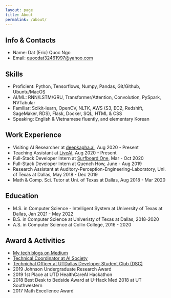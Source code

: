 ```yaml
---
layout: page
title: About
permalink: /about/
---
```


## Info & Contacts
* Name: Dat (Eric) Quoc Ngo
* Email: quocdat32461997@yahoo.com

## Skills
* Proficient: 	Python, Tensorflows, Numpy, Pandas, Git/Github, Ubuntu/MacOS
* AI/ML: 	RNN/LSTM/GRU, Transformer/Attention, Convolution, PySpark, NVTabular
* Familiar:	Scikit-learn, OpenCV, NLTK, AWS (S3, EC2, Redshift, SageMaker, RDS), Flask, Docker, SQL, HTML & CSS
* Speaking: English & Vietnamese fluently, and elementary Korean

## Work Experience
* Visiting AI Researcher at [deepkapha.ai](https://deepkapha.ai/), Aug 2020 - Present
* Teaching Assistant at [LiveAI](https://liveai.eu/), Aug 2020 - Present
* Full-Stack Developer Intern at [Surfboard One](https://www.linkedin.com/company/surfboardco/), Mar - Oct 2020
* Full-Stack Developer Intern at Quench How, June - Aug 2019
* Research Assistant at Auditory-Perception-Engineering-Laboratory, Uni. of Texas at Dallas, May 2018 - Dec 2019
* Math & Comp. Sci. Tutor at Uni. of Texas at Dallas, Aug 2018 - Mar 2020

## Education
* M.S. in Computer Science - Intelligent System at University of Texas at Dallas, Jan 2021 - May 2022
* B.S. in Computer Science at Univeristy of Texas at Dallas, 2018-2020
* A.S. in Computer Science at Collin College, 2016 - 2020

## Award & Activities
* [My tech blogs on Medium](https://medium.com/@datngo_79115)
* [Technical Coordinator at AI Society]()
* [Technichal Officer at UTDallas Developer Student Club (DSC)](https://dsc.community.dev/university-of-texas-at-dallas/)
* 2019 Johnson Undergraduate Research Award
* 2019 1st Place at UTD HealthCareAI Hackathon
* 2018 Best Desk to Bedside Award at U-Hack Med 2018 at UT Southwestern
* 2017 Math Excellence Award
